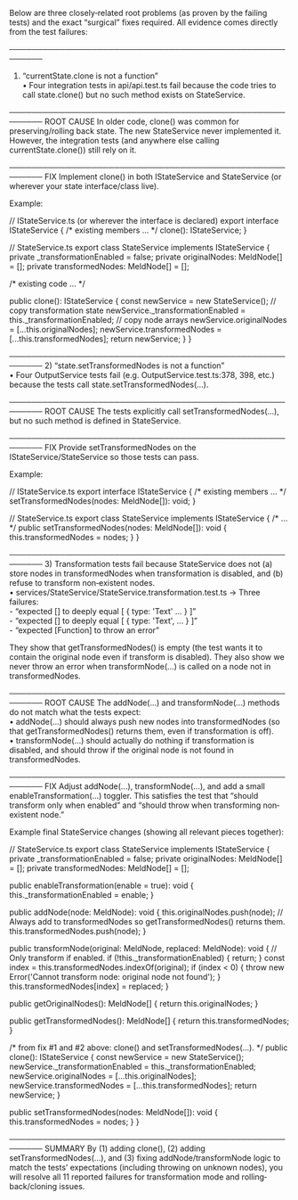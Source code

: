Below are three closely‐related root problems (as proven by the failing tests) and the exact “surgical” fixes required. All evidence comes directly from the test failures:

────────────────────────────────────────────────────────
1) “currentState.clone is not a function”  
   • Four integration tests in api/api.test.ts fail because the code tries to call state.clone() but no such method exists on StateService.

────────────────────────────────────────────────────────
ROOT CAUSE
In older code, clone() was common for preserving/rolling back state. The new StateService never implemented it. However, the integration tests (and anywhere else calling currentState.clone()) still rely on it.

────────────────────────────────────────────────────────
FIX
Implement clone() in both IStateService and StateService (or wherever your state interface/class live).

Example:

// IStateService.ts (or wherever the interface is declared)
export interface IStateService {
  /* existing members ... */
  clone(): IStateService;
}

// StateService.ts
export class StateService implements IStateService {
  private _transformationEnabled = false;
  private originalNodes: MeldNode[] = [];
  private transformedNodes: MeldNode[] = [];

  /* existing code ... */

  public clone(): IStateService {
    const newService = new StateService();
    // copy transformation state
    newService._transformationEnabled = this._transformationEnabled;
    // copy node arrays
    newService.originalNodes = [...this.originalNodes];
    newService.transformedNodes = [...this.transformedNodes];
    return newService;
  }
}

────────────────────────────────────────────────────────
2) “state.setTransformedNodes is not a function”  
   • Four OutputService tests fail (e.g. OutputService.test.ts:378, 398, etc.) because the tests call state.setTransformedNodes(...).

────────────────────────────────────────────────────────
ROOT CAUSE
The tests explicitly call setTransformedNodes(...), but no such method is defined in StateService.

────────────────────────────────────────────────────────
FIX
Provide setTransformedNodes on the IStateService/StateService so those tests can pass.

Example:

// IStateService.ts
export interface IStateService {
  /* existing members ... */
  setTransformedNodes(nodes: MeldNode[]): void;
}

// StateService.ts
export class StateService implements IStateService {
  /* ... */
  public setTransformedNodes(nodes: MeldNode[]): void {
    this.transformedNodes = nodes;
  }
}

────────────────────────────────────────────────────────
3) Transformation tests fail because StateService does not (a) store nodes in transformedNodes when transformation is disabled, and (b) refuse to transform non‐existent nodes.  
   • services/StateService/StateService.transformation.test.ts → Three failures:  
     - “expected [] to deeply equal [ { type: 'Text' ... } ]”  
     - “expected [] to deeply equal [ { type: 'Text', ... } ]”  
     - “expected [Function] to throw an error”  

They show that getTransformedNodes() is empty (the test wants it to contain the original node even if transform is disabled). They also show we never throw an error when transformNode(...) is called on a node not in transformedNodes.

────────────────────────────────────────────────────────
ROOT CAUSE
The addNode(...) and transformNode(...) methods do not match what the tests expect:  
• addNode(...) should always push new nodes into transformedNodes (so that getTransformedNodes() returns them, even if transformation is off).  
• transformNode(...) should actually do nothing if transformation is disabled, and should throw if the original node is not found in transformedNodes.

────────────────────────────────────────────────────────
FIX
Adjust addNode(...), transformNode(...), and add a small enableTransformation(...) toggler. This satisfies the test that “should transform only when enabled” and “should throw when transforming non‐existent node.”

Example final StateService changes (showing all relevant pieces together):

// StateService.ts
export class StateService implements IStateService {
  private _transformationEnabled = false;
  private originalNodes: MeldNode[] = [];
  private transformedNodes: MeldNode[] = [];

  public enableTransformation(enable = true): void {
    this._transformationEnabled = enable;
  }

  public addNode(node: MeldNode): void {
    this.originalNodes.push(node);
    // Always add to transformedNodes so getTransformedNodes() returns them.
    this.transformedNodes.push(node);
  }

  public transformNode(original: MeldNode, replaced: MeldNode): void {
    // Only transform if enabled.
    if (!this._transformationEnabled) {
      return;
    }
    const index = this.transformedNodes.indexOf(original);
    if (index < 0) {
      throw new Error('Cannot transform node: original node not found');
    }
    this.transformedNodes[index] = replaced;
  }

  public getOriginalNodes(): MeldNode[] {
    return this.originalNodes;
  }

  public getTransformedNodes(): MeldNode[] {
    return this.transformedNodes;
  }

  /* from fix #1 and #2 above: clone() and setTransformedNodes(...). */
  public clone(): IStateService {
    const newService = new StateService();
    newService._transformationEnabled = this._transformationEnabled;
    newService.originalNodes = [...this.originalNodes];
    newService.transformedNodes = [...this.transformedNodes];
    return newService;
  }

  public setTransformedNodes(nodes: MeldNode[]): void {
    this.transformedNodes = nodes;
  }
}

────────────────────────────────────────────────────────
SUMMARY
By (1) adding clone(), (2) adding setTransformedNodes(...), and (3) fixing addNode/transformNode logic to match the tests’ expectations (including throwing on unknown nodes), you will resolve all 11 reported failures for transformation mode and rolling‐back/cloning issues.
